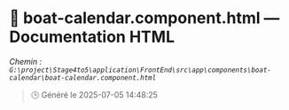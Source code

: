 # 📄 boat-calendar.component.html — Documentation HTML
*Chemin : `G:\project\Stage4to5\application\FrontEnd\src\app\components\boat-calendar\boat-calendar.component.html`*

> 🕒 Généré le 2025-07-05 14:48:25

